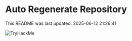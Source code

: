 # Auto Regenerate Repository

This README was last updated: 2025-06-12 21:26:41

 ![TryHackMe](https://tryhackme.com/badge/533634)